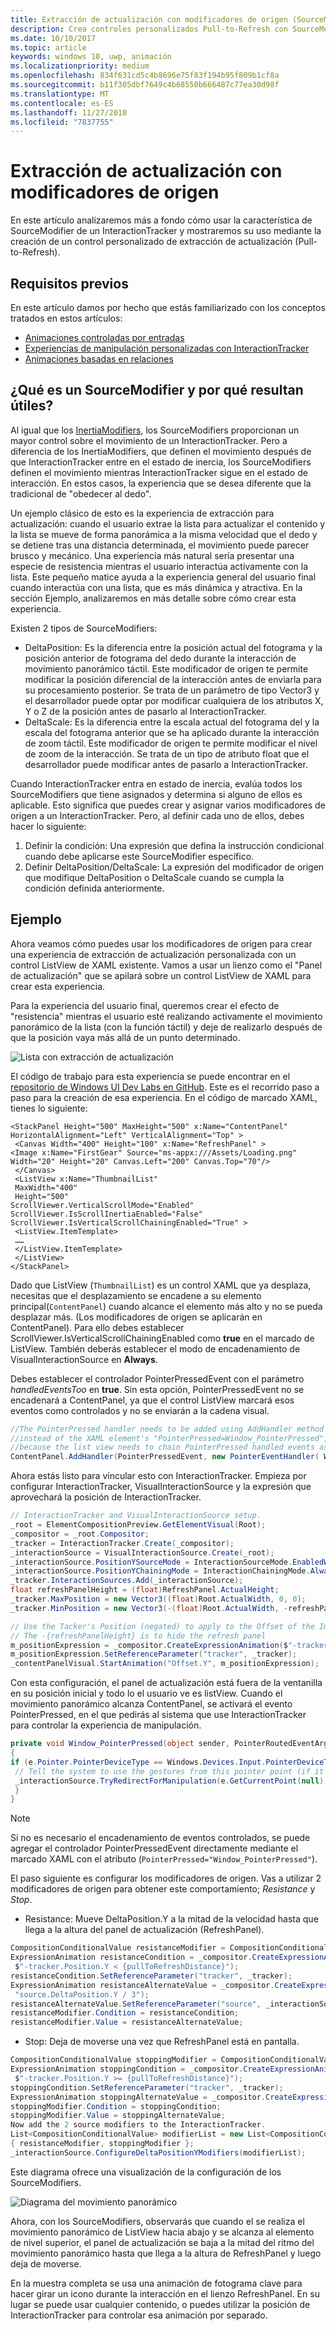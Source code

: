 ```yaml
---
title: Extracción de actualización con modificadores de origen (SourceModifiers)
description: Crea controles personalizados Pull-to-Refresh con SourceModifiers
ms.date: 10/10/2017
ms.topic: article
keywords: windows 10, uwp, animación
ms.localizationpriority: medium
ms.openlocfilehash: 834f631cd5c4b8696e75f83f194b95f809b1cf8a
ms.sourcegitcommit: b11f305dbf7649c4b68550b666487c77ea30d98f
ms.translationtype: MT
ms.contentlocale: es-ES
ms.lasthandoff: 11/27/2018
ms.locfileid: "7837755"
---
```

# <a name="pull-to-refresh-with-source-modifiers"></a>Extracción de actualización con modificadores de origen

En este artículo analizaremos más a fondo cómo usar la característica de SourceModifier de un InteractionTracker y mostraremos su uso mediante la creación de un control personalizado de extracción de actualización (Pull-to-Refresh).

## <a name="prerequisites"></a>Requisitos previos

En este artículo damos por hecho que estás familiarizado con los conceptos tratados en estos artículos:

- [Animaciones controladas por entradas](input-driven-animations.md)
- [Experiencias de manipulación personalizadas con InteractionTracker](interaction-tracker-manipulations.md)
- [Animaciones basadas en relaciones](relation-animations.md)

## <a name="what-is-a-sourcemodifier-and-why-are-they-useful"></a>¿Qué es un SourceModifier y por qué resultan útiles?

Al igual que los [InertiaModifiers](inertia-modifiers.md), los SourceModifiers proporcionan un mayor control sobre el movimiento de un InteractionTracker. Pero a diferencia de los InertiaModifiers, que definen el movimiento después de que InteractionTracker entre en el estado de inercia, los SourceModifiers definen el movimiento mientras InteractionTracker sigue en el estado de interacción. En estos casos, la experiencia que se desea diferente que la tradicional de "obedecer al dedo".

Un ejemplo clásico de esto es la experiencia de extracción para actualización: cuando el usuario extrae la lista para actualizar el contenido y la lista se mueve de forma panorámica a la misma velocidad que el dedo y se detiene tras una distancia determinada, el movimiento puede parecer brusco y mecánico. Una experiencia más natural sería presentar una especie de resistencia mientras el usuario interactúa activamente con la lista. Este pequeño matice ayuda a la experiencia general del usuario final cuando interactúa con una lista, que es más dinámica y atractiva. En la sección Ejemplo, analizaremos en más detalle sobre cómo crear esta experiencia.

Existen 2 tipos de SourceModifiers:

- DeltaPosition: Es la diferencia entre la posición actual del fotograma y la posición anterior de fotograma del dedo durante la interacción de movimiento panorámico táctil. Este modificador de origen te permite modificar la posición diferencial de la interacción antes de enviarla para su procesamiento posterior. Se trata de un parámetro de tipo Vector3 y el desarrollador puede optar por modificar cualquiera de los atributos X, Y o Z de la posición antes de pasarlo al InteractionTracker.
- DeltaScale: Es la diferencia entre la escala actual del fotograma del y la escala del fotograma anterior que se ha aplicado durante la interacción de zoom táctil. Este modificador de origen te permite modificar el nivel de zoom de la interacción. Se trata de un tipo de atributo float que el desarrollador puede modificar antes de pasarlo a InteractionTracker.

Cuando InteractionTracker entra en estado de inercia, evalúa todos los SourceModifiers que tiene asignados y determina si alguno de ellos es aplicable. Esto significa que puedes crear y asignar varios modificadores de origen a un InteractionTracker. Pero, al definir cada uno de ellos, debes hacer lo siguiente:

1. Definir la condición: Una expresión que defina la instrucción condicional cuando debe aplicarse este SourceModifier específico.
1. Definir DeltaPosition/DeltaScale: La expresión del modificador de origen que modifique DeltaPosition o DeltaScale cuando se cumpla la condición definida anteriormente.

## <a name="example"></a>Ejemplo

Ahora veamos cómo puedes usar los modificadores de origen para crear una experiencia de extracción de actualización personalizada con un control ListView de XAML existente. Vamos a usar un lienzo como el "Panel de actualización" que se apilará sobre un control ListView de XAML para crear esta experiencia.

Para la experiencia del usuario final, queremos crear el efecto de "resistencia" mientras el usuario esté realizando activamente el movimiento panorámico de la lista (con la función táctil) y deje de realizarlo después de que la posición vaya más allá de un punto determinado.

![Lista con extracción de actualización](images/animation/city-list.gif)

El código de trabajo para esta experiencia se puede encontrar en el [repositorio de Windows UI Dev Labs en GitHub](https://github.com/Microsoft/WindowsUIDevLabs). Este es el recorrido paso a paso para la creación de esa experiencia.
En el código de marcado XAML, tienes lo siguiente:

```xaml
<StackPanel Height="500" MaxHeight="500" x:Name="ContentPanel" HorizontalAlignment="Left" VerticalAlignment="Top" >
 <Canvas Width="400" Height="100" x:Name="RefreshPanel" >
<Image x:Name="FirstGear" Source="ms-appx:///Assets/Loading.png" Width="20" Height="20" Canvas.Left="200" Canvas.Top="70"/>
 </Canvas>
 <ListView x:Name="ThumbnailList"
 MaxWidth="400"
 Height="500"
ScrollViewer.VerticalScrollMode="Enabled" ScrollViewer.IsScrollInertiaEnabled="False" ScrollViewer.IsVerticalScrollChainingEnabled="True" >
 <ListView.ItemTemplate>
 ……
 </ListView.ItemTemplate>
 </ListView>
</StackPanel>
```

Dado que ListView (`ThumbnailList`) es un control XAML que ya desplaza, necesitas que el desplazamiento se encadene a su elemento principal(`ContentPanel`) cuando alcance el elemento más alto y no se pueda desplazar más. (Los modificadores de origen se aplicarán en ContentPanel). Para ello debes establecer ScrollViewer.IsVerticalScrollChainingEnabled como **true** en el marcado de ListView. También deberás establecer el modo de encadenamiento de VisualInteractionSource en **Always**.

Debes establecer el controlador PointerPressedEvent con el parámetro _handledEventsToo_ en **true**. Sin esta opción, PointerPressedEvent no se encadenará a ContentPanel, ya que el control ListView marcará esos eventos como controlados y no se enviarán a la cadena visual.

```csharp
//The PointerPressed handler needs to be added using AddHandler method with the //handledEventsToo boolean set to "true"
//instead of the XAML element's "PointerPressed=Window_PointerPressed",
//because the list view needs to chain PointerPressed handled events as well.
ContentPanel.AddHandler(PointerPressedEvent, new PointerEventHandler( Window_PointerPressed), true);
```

Ahora estás listo para vincular esto con InteractionTracker. Empieza por configurar InteractionTracker, VisualInteractionSource y la expresión que aprovechará la posición de InteractionTracker.

```csharp
// InteractionTracker and VisualInteractionSource setup.
_root = ElementCompositionPreview.GetElementVisual(Root);
_compositor = _root.Compositor;
_tracker = InteractionTracker.Create(_compositor);
_interactionSource = VisualInteractionSource.Create(_root);
_interactionSource.PositionYSourceMode = InteractionSourceMode.EnabledWithInertia;
_interactionSource.PositionYChainingMode = InteractionChainingMode.Always;
_tracker.InteractionSources.Add(_interactionSource);
float refreshPanelHeight = (float)RefreshPanel.ActualHeight;
_tracker.MaxPosition = new Vector3((float)Root.ActualWidth, 0, 0);
_tracker.MinPosition = new Vector3(-(float)Root.ActualWidth, -refreshPanelHeight, 0);

// Use the Tacker's Position (negated) to apply to the Offset of the Image.
// The -{refreshPanelHeight} is to hide the refresh panel
m_positionExpression = _compositor.CreateExpressionAnimation($"-tracker.Position.Y - {refreshPanelHeight} ");
m_positionExpression.SetReferenceParameter("tracker", _tracker);
_contentPanelVisual.StartAnimation("Offset.Y", m_positionExpression);
```

Con esta configuración, el panel de actualización está fuera de la ventanilla en su posición inicial y todo lo el usuario ve es listView. Cuando el movimiento panorámico alcanza ContentPanel, se activará el evento PointerPressed, en el que pedirás al sistema que use InteractionTracker para controlar la experiencia de manipulación.

```csharp
private void Window_PointerPressed(object sender, PointerRoutedEventArgs e)
{
if (e.Pointer.PointerDeviceType == Windows.Devices.Input.PointerDeviceType.Touch) {
 // Tell the system to use the gestures from this pointer point (if it can).
 _interactionSource.TryRedirectForManipulation(e.GetCurrentPoint(null));
 }
}
```

> [!NOTE]
> Si no es necesario el encadenamiento de eventos controlados, se puede agregar el controlador PointerPressedEvent directamente mediante el marcado XAML con el atributo (`PointerPressed="Window_PointerPressed"`).

El paso siguiente es configurar los modificadores de origen. Vas a utilizar 2 modificadores de origen para obtener este comportamiento; _Resistance_ y _Stop_.

- Resistance: Mueve DeltaPosition.Y a la mitad de la velocidad hasta que llega a la altura del panel de actualización (RefreshPanel).

```csharp
CompositionConditionalValue resistanceModifier = CompositionConditionalValue.Create (_compositor);
ExpressionAnimation resistanceCondition = _compositor.CreateExpressionAnimation(
 $"-tracker.Position.Y < {pullToRefreshDistance}");
resistanceCondition.SetReferenceParameter("tracker", _tracker);
ExpressionAnimation resistanceAlternateValue = _compositor.CreateExpressionAnimation(
 "source.DeltaPosition.Y / 3");
resistanceAlternateValue.SetReferenceParameter("source", _interactionSource);
resistanceModifier.Condition = resistanceCondition;
resistanceModifier.Value = resistanceAlternateValue;
```

- Stop: Deja de moverse una vez que RefreshPanel está en pantalla.

```csharp
CompositionConditionalValue stoppingModifier = CompositionConditionalValue.Create (_compositor);
ExpressionAnimation stoppingCondition = _compositor.CreateExpressionAnimation(
 $"-tracker.Position.Y >= {pullToRefreshDistance}");
stoppingCondition.SetReferenceParameter("tracker", _tracker);
ExpressionAnimation stoppingAlternateValue = _compositor.CreateExpressionAnimation("0");
stoppingModifier.Condition = stoppingCondition;
stoppingModifier.Value = stoppingAlternateValue;
Now add the 2 source modifiers to the InteractionTracker.
List<CompositionConditionalValue> modifierList = new List<CompositionConditionalValue>()
{ resistanceModifier, stoppingModifier };
_interactionSource.ConfigureDeltaPositionYModifiers(modifierList);
```

Este diagrama ofrece una visualización de la configuración de los SourceModifiers.

![Diagrama del movimiento panorámico](images/animation/source-modifiers-diagram.png)

Ahora, con los SourceModifiers, observarás que cuando el se realiza el movimiento panorámico de ListView hacia abajo y se alcanza al elemento de nivel superior, el panel de actualización se baja a la mitad del ritmo del movimiento panorámico hasta que llega a la altura de RefreshPanel y luego deja de moverse.

En la muestra completa se usa una animación de fotograma clave para hacer girar un icono durante la interacción en el lienzo RefreshPanel. En su lugar se puede usar cualquier contenido, o puedes utilizar la posición de InteractionTracker para controlar esa animación por separado.
